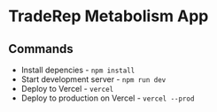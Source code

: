 # TradeRep Metabolism App

## Commands

- Install depencies - `npm install`
- Start development server - `npm run dev`
- Deploy to Vercel - `vercel`
- Deploy to production on Vercel - `vercel --prod`
